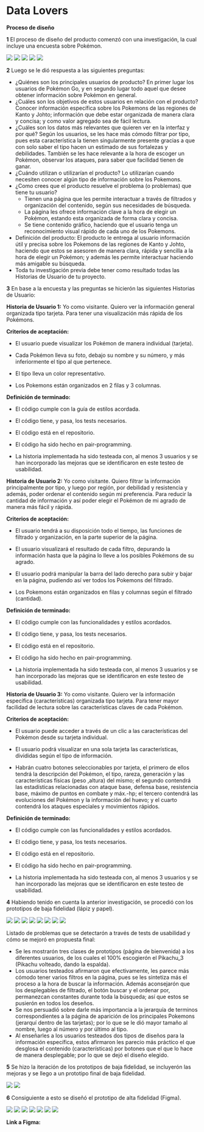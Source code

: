 # Data Lovers

**Proceso de diseño**

**1** El proceso de diseño del producto comenzó con una investigación, la cual incluye una encuesta sobre Pokémon.

<img src="Survey/Filters.png">
<img src="Survey/Characteristics.png">
<img src="Survey/General_Information.png">
<img src="Survey/Specific_Information.png">
<img src="Survey/Suggestions.png">

**2** Luego se le dió respuesta a las siguientes preguntas: 

* ¿Quiénes son los principales usuarios de producto?
  En primer lugar los usuarios de Pokémon Go, y en segundo lugar todo aquel que desee obtener información sobre Pokémon en general.
* ¿Cuáles son los objetivos de estos usuarios en relación con el producto?
  Conocer información específica sobre los Pokemons de las regiones de Kanto y Johto; información que debe estar organizada de manera clara y concisa; y como valor agregado sea de fácil lectura. 
* ¿Cuáles son los datos más relevantes que quieren ver en la interfaz y por qué?
  Según los usuarios, se les hace más cómodo filtrar por tipo, pues esta característica la tienen singularmente presente gracias a que con solo saber el tipo hacen un estimado de sus fortalezas y debilidades. También se les hace relevante a la hora de escoger un Pokémon, observar los ataques, para saber que facilidad tienen de ganar. 
* ¿Cuándo utilizan o utilizarían el producto?
  Lo utilizarían cuando necesiten conocer algún tipo de información sobre los Pokemons.
* ¿Como crees que el producto resuelve el problema (o problemas) que tiene tu usuario?
  - Tienen una página que les permite interactuar a través de filtrados y organización del contenido, según sus necesidades de búsqueda.
  - La página les ofrece información clave a la hora de elegir un Pokémon, estando esta organizada de forma clara y concisa.
  - Se tiene contenido gráfico, haciendo que el usuario tenga un reconocimiento visual rápido de cada uno de los Pokemons.
* Definición del producto:
  El producto le entrega al usuario información útil y precisa sobre los Pokemons de las regiones de Kanto y Johto, haciendo que estos se asesoren de manera clara, rápida y sencilla a la hora de elegir un Pokémon; y además les permite interactuar haciendo más amigable su búsqueda.
* Toda tu investigación previa debe tener como resultado todas las Historias
  de Usuario de tu proyecto.

**3** En base a la encuesta y las preguntas se hicierón las siguientes Historias de Usuario:

**Historia de Usuario 1:**
Yo como visitante.
Quiero ver la información general organizada tipo tarjeta.
Para tener una visualización más rápida de los Pokémons.

**Criterios de aceptación:**

* El usuario puede visualizar los Pokémon de manera individual (tarjeta).  

* Cada Pokémon lleva su foto, debajo su nombre y su número, y más inferiormente el tipo al que pertenece.

* El tipo lleva un color representativo.

* Los Pokemons están organizados en 2 filas y 3 columnas.

**Definición de terminado:**

* El código cumple con la guía de estilos acordada. 

* El código tiene, y pasa, los tests necesarios.

* El código está en el repositorio.

* El código ha sido hecho en pair-programming.

* La historia implementada ha sido testeada con, al menos 3 usuarios y se han incorporado las mejoras que se identificaron en este testeo de usabilidad.

**Historia de Usuario 2:**
Yo como visitante.
Quiero filtrar la información principalmente por tipo, y luego por región, por debilidad y resistencia y además, poder ordenar el contenido según mi preferencia.
Para reducir la cantidad de información y así poder elegir el Pokémon de mi agrado de manera más fácil y rápida.

**Criterios de aceptación:**

* El usuario tendrá a su disposición todo el tiempo, las funciones de filtrado y organización, en la parte superior de la página. 

* El usuario visualizará el resultado de cada filtro, depurando la información hasta que la página lo lleve a los posibles Pokémons de su agrado.

* El usuario podrá manipular la barra del lado derecho para subir y bajar en la página, pudiendo así ver todos los Pokemons del filtrado.

* Los Pokemons están organizados en filas y columnas según el filtrado (cantidad).

**Definición de terminado:**

* El código cumple con las funcionalidades y estilos acordados. 

* El código tiene, y pasa, los tests necesarios.

* El código está en el repositorio.

* El código ha sido hecho en pair-programming.

* La historia implementada ha sido testeada con, al menos 3 usuarios y se han incorporado las mejoras que se identificaron en este testeo de usabilidad.

**Historia de Usuario 3:**
Yo como visitante. 
Quiero ver la información específica (características) organizada tipo tarjeta.
Para tener mayor facilidad de lectura sobre las características claves de cada Pokémon.

**Criterios de aceptación:**

* El usuario puede acceder a través de un clic a las características del Pokémon desde su tarjeta individual. 

* El usuario podrá visualizar en una sola tarjeta las características, divididas según el tipo de información. 

* Habrán cuatro botones seleccionables por tarjeta, el primero de ellos tendrá la descripción del Pokémon, el tipo, rareza, generación  y las características físicas (peso ,altura) del mismo; el segundo contendrá las estadísticas relacionadas con ataque base, defensa base, resistencia base, máximo de puntos en combate y máx.-hp; el tercero contendrá las evoluciones del Pokémon y la información del huevo; y el cuarto contendrá los ataques especiales y movimientos rápidos.

**Definición de terminado:**

*  El código cumple con las funcionalidades y estilos acordados. 

* El código tiene, y pasa, los tests necesarios.

* El código está en el repositorio.

* El código ha sido hecho en pair-programming.

* La historia implementada ha sido testeada con, al menos 3 usuarios y se han incorporado las mejoras que se identificaron en este testeo de usabilidad.

**4** Habiendo tenido en cuenta la anterior investigación, se procedió con los prototipos de baja fidelidad (lápiz y papel).

<img src="Itinerant_Prototypes/Pikachu_1.png">
<img src="Itinerant_Prototypes/Pikachu_2.png">
<img src="Itinerant_Prototypes/Pikachu_3.png">
<img src="Itinerant_Prototypes/Main_Pokemons.png">
<img src="Itinerant_Prototypes/Selection_Pokemon.png">
<img src="Itinerant_Prototypes/Pikachu_Card.png">
<img src="Itinerant_Prototypes/Features_1.png">
<img src="Itinerant_Prototypes/Features_2.png">

Listado de problemas que se detectarón a través de tests de usabilidad  y cómo se mejoró en propuesta final:
* Se les mostrarón tres clases de prototipos (página de bienvenida) a los diferentes usuarios, de los cuales el 100% escogierón el Pikachu_3 (Pikachu volteado, dando la espalda).
* Los usuarios testeados afirmaron que efectivamente, les parece más cómodo tener varios filtros en la página, pues se les sintetiza más el proceso a la hora de buscar la información. Además aconsejarón que los desplegables de filtrado, el botón buscar y el ordenar por, permanezcan constantes durante toda la búsqueda; así que estos se pusierón en todos los deseños. 
* Se nos persuadió sobre darle más importancia a la jerarquía de terminos correspondientes a la página de aparición de los principales Pokemons (jerarquí dentro de las tarjetas); por lo que se le dió mayor tamaño al nombre, luego al número y por último al tipo.  
* Al enseñarles a los usuarios testeados dos tipos de diseños para la información específica, estos afirmaron les parecio más práctico el que desglosa el contenido (características) por botones que el que lo hace de manera desplegable; por lo que se dejó el diseño elegido. 

**5** Se hizo la iteración de los prototipos de baja fidelidad, se incluyerón las mejoras y se llego a un prototipo final de baja fidelidad.

<img src="Itinerant_Prototypes/Pikachu_3.png">
<img src="Itinerant_Prototypes/Features_2.png">

**6** Consiguiente a esto se diseñó el prototipo de alta fidelidad (Figma).

<img src="Prototype_Figma/Page_1.png">
<img src="Prototype_Figma/Page_2.png">
<img src="Prototype_Figma/Page_3.png">
<img src="Prototype_Figma/Page_4.1.png">
<img src="Prototype_Figma/Page_4.2.png">
<img src="Prototype_Figma/Page_4.3.png">
<img src="Prototype_Figma/.Page_4.4.png">

**Link a Figma:**
<a href="https://www.figma.com/file/Ra2UDWwqATRlOsniRDb8Hz/Let%C2%B4s-go-Pokemon?node-id=117%3A56"></a>